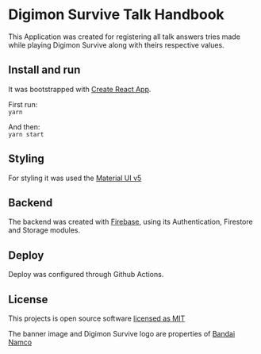 # Digimon Survive Talk Handbook

This Application was created for registering all talk answers tries made while playing Digimon Survive along with theirs respective values.

## Install and run

It was bootstrapped with [Create React App](https://github.com/facebook/create-react-app).

First run:  
`yarn`

And then:  
`yarn start`

## Styling

For styling it was used the [Material UI v5](https://mui.com/material-ui/getting-started/overview/)

## Backend

The backend was created with [Firebase](https://firebase.google.com/), using its Authentication, Firestore and Storage modules.

## Deploy

Deploy was configured through Github Actions.

## License

This projects is open source software [licensed as MIT](https://github.com/GustavoPdO/digimon-survive-talk-handbook/blob/main/LICENSE)

The banner image and Digimon Survive logo are properties of [Bandai Namco](https://www.bandainamcoent.com/games/digimon-survive)
